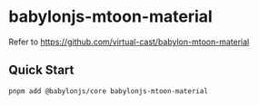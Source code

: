 # babylonjs-mtoon-material

Refer to https://github.com/virtual-cast/babylon-mtoon-material

## Quick Start

```sh
pnpm add @babylonjs/core babylonjs-mtoon-material
```
